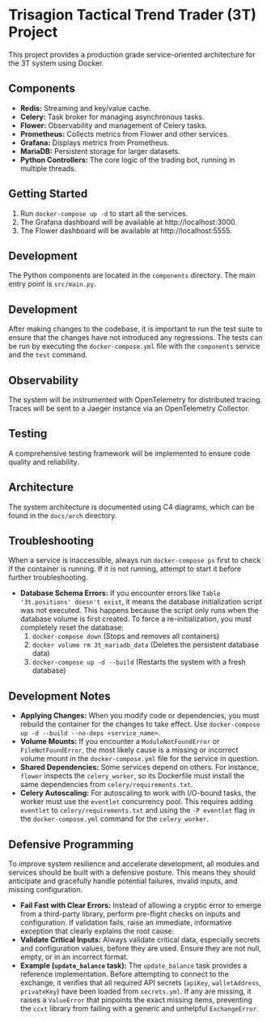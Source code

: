 # Trisagion Tactical Trend Trader (3T) Project

This project provides a production grade service-oriented architecture for the 3T system using Docker.

## Components

*   **Redis:** Streaming and key/value cache.
*   **Celery:** Task broker for managing asynchronous tasks.
*   **Flower:** Observability and management of Celery tasks.
*   **Prometheus:** Collects metrics from Flower and other services.
*   **Grafana:** Displays metrics from Prometheus.
*   **MariaDB:** Persistent storage for larger datasets.
*   **Python Controllers:** The core logic of the trading bot, running in multiple threads.

## Getting Started

1.  Run `docker-compose up -d` to start all the services.
2.  The Grafana dashboard will be available at http://localhost:3000.
3.  The Flower dashboard will be available at http://localhost:5555.

## Development

The Python components are located in the `components` directory. The main entry point is `src/main.py`.

## Development

After making changes to the codebase, it is important to run the test suite to ensure that the changes have not introduced any regressions. The tests can be run by executing the `docker-compose.yml` file with the `components` service and the `test` command.

## Observability

The system will be instrumented with OpenTelemetry for distributed tracing. Traces will be sent to a Jaeger instance via an OpenTelemetry Collector.

## Testing

A comprehensive testing framework will be implemented to ensure code quality and reliability.

## Architecture

The system architecture is documented using C4 diagrams, which can be found in the `docs/arch` directory.

## Troubleshooting

When a service is inaccessible, always run `docker-compose ps` first to check if the container is running. If it is not running, attempt to start it before further troubleshooting.

- **Database Schema Errors:** If you encounter errors like `Table '3t.positions' doesn't exist`, it means the database initialization script was not executed. This happens because the script only runs when the database volume is first created. To force a re-initialization, you must completely reset the database:
  1.  `docker-compose down` (Stops and removes all containers)
  2.  `docker volume rm 3t_mariadb_data` (Deletes the persistent database data)
  3.  `docker-compose up -d --build` (Restarts the system with a fresh database)

## Development Notes

- **Applying Changes:** When you modify code or dependencies, you must rebuild the container for the changes to take effect. Use `docker-compose up -d --build --no-deps <service_name>`.
- **Volume Mounts:** If you encounter a `ModuleNotFoundError` or `FileNotFoundError`, the most likely cause is a missing or incorrect volume mount in the `docker-compose.yml` file for the service in question.
- **Shared Dependencies:** Some services depend on others. For instance, `flower` inspects the `celery_worker`, so its Dockerfile must install the same dependencies from `celery/requirements.txt`.
- **Celery Autoscaling:** For autoscaling to work with I/O-bound tasks, the worker must use the `eventlet` concurrency pool. This requires adding `eventlet` to `celery/requirements.txt` and using the `-P eventlet` flag in the `docker-compose.yml` command for the `celery_worker`.

## Defensive Programming

To improve system resilience and accelerate development, all modules and services should be built with a defensive posture. This means they should anticipate and gracefully handle potential failures, invalid inputs, and missing configuration.

- **Fail Fast with Clear Errors:** Instead of allowing a cryptic error to emerge from a third-party library, perform pre-flight checks on inputs and configuration. If validation fails, raise an immediate, informative exception that clearly explains the root cause.
- **Validate Critical Inputs:** Always validate critical data, especially secrets and configuration values, before they are used. Ensure they are not null, empty, or in an incorrect format.
- **Example (`update_balance` task):** The `update_balance` task provides a reference implementation. Before attempting to connect to the exchange, it verifies that all required API secrets (`apiKey`, `walletAddress`, `privateKey`) have been loaded from `secrets.yml`. If any are missing, it raises a `ValueError` that pinpoints the exact missing items, preventing the `ccxt` library from failing with a generic and unhelpful `ExchangeError`.
